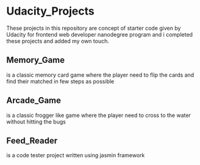 # Udacity_Projects


These projects in this repository are concept of starter code given by Udacity for frontend web developer nanodegree program
and i completed these projects and added my own touch.


## Memory_Game
is a classic memory card game where the player need to flip the cards and find their matched in few steps as possible

## Arcade_Game
is a classic frogger like game where the player need to cross to the water without hitting the bugs

## Feed_Reader
is a code tester project written using jasmin framework
